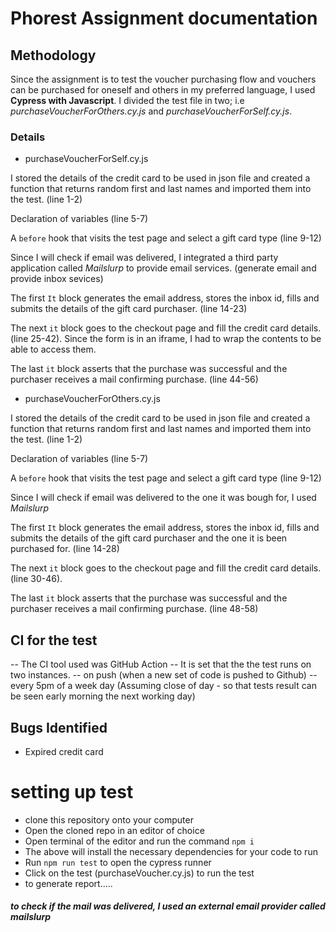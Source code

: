 # Phorest Assignment documentation

## Methodology

Since the assignment is to test the voucher purchasing flow and vouchers can be purchased for oneself and others in my preferred language, I used **Cypress with Javascript**.
I divided the test file in two; i.e *purchaseVoucherForOthers.cy.js* and *purchaseVoucherForSelf.cy.js*.

### Details
- purchaseVoucherForSelf.cy.js

I stored the details of the credit card to be used in json file and created a function that returns random first and last names and imported them into the test. (line 1-2)

Declaration of variables (line 5-7)

A `before` hook that visits the test page and select a gift card type (line 9-12)

Since I will check if email was delivered, I integrated a third party application called *Mailslurp* to provide email services. (generate email and provide inbox sevices)

The first `It` block generates the email address, stores the inbox id, fills and submits the details of the gift card purchaser. (line 14-23)

The next `it` block goes to the checkout page and fill the credit card details. (line 25-42). Since the form is in an iframe, I had to wrap the contents to be able to access them.

The last `it` block asserts that the purchase was successful and the purchaser receives a mail confirming purchase. (line 44-56) 


- purchaseVoucherForOthers.cy.js

I stored the details of the credit card to be used in json file and created a function that returns random first and last names and imported them into the test. (line 1-2)

Declaration of variables (line 5-7)

A `before` hook that visits the test page and select a gift card type (line 9-12)

Since I will check if email was delivered to the one it was bough for, I used *Mailslurp*

The first `It` block generates the email address, stores the inbox id, fills and submits the details of the gift card purchaser and the one it is been purchased for. (line 14-28)

The next `it` block goes to the checkout page and fill the credit card details. (line 30-46).

The last `it` block asserts that the purchase was successful and the purchaser receives a mail confirming purchase. (line 48-58) 

















## CI for the test

-- The CI tool used was GitHub Action
-- It is set that the the test runs on two instances.
     -- on push (when a new set of code is pushed to Github)
     -- every 5pm of a week day (Assuming close of day - so that tests result can be seen early morning the next working day)



## Bugs Identified
- Expired credit card



# setting up test
- clone this repository onto your computer
- Open the cloned repo in an editor of choice
- Open terminal of the editor and run the command ```npm i```
- The above will install the necessary dependencies for your code to run
- Run ```npm run test``` to open the cypress runner
- Click on the test (purchaseVoucher.cy.js) to run the test
- to generate report.....


##### to check if the mail was delivered, I used an external email provider called mailslurp